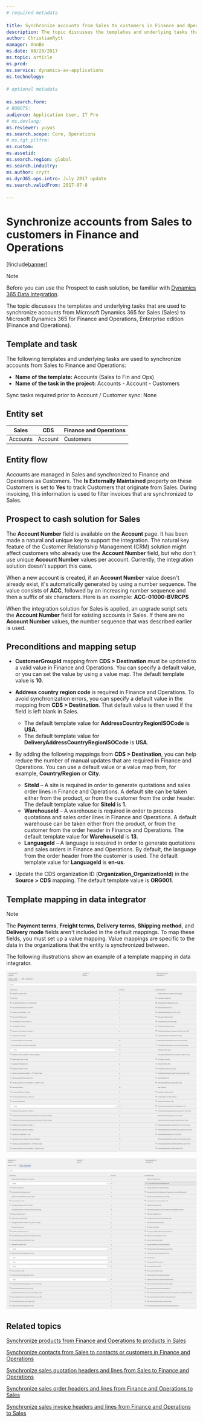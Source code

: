 ```yaml
---
# required metadata

title: Synchronize accounts from Sales to customers in Finance and Operations 
description: The topic discusses the templates and underlying tasks that are used to synchronize accounts from Microsoft Dynamics 365 for Sales to Microsoft Dynamics 365 for Finance and Operations, Enterprise edition. 
author: ChristianRytt
manager: AnnBe
ms.date: 08/28/2017
ms.topic: article
ms.prod: 
ms.service: dynamics-ax-applications
ms.technology: 

# optional metadata

ms.search.form: 
# ROBOTS: 
audience: Application User, IT Pro
# ms.devlang: 
ms.reviewer: yuyus
ms.search.scope: Core, Operations
# ms.tgt_pltfrm: 
ms.custom: 
ms.assetid: 
ms.search.region: global
ms.search.industry: 
ms.author: crytt
ms.dyn365.ops.intro: July 2017 update 
ms.search.validFrom: 2017-07-8

---
```


# Synchronize accounts from Sales to customers in Finance and Operations

[!include[banner](../includes/banner.md)]

> [!NOTE]
> Before you can use the Prospect to cash solution, be familiar with [Dynamics 365 Data Integration](/common-data-service/entity-reference/dynamics-365-integration). 

The topic discusses the templates and underlying tasks that are used to synchronize accounts from Microsoft Dynamics 365 for Sales (Sales) to Microsoft Dynamics 365 for Finance and Operations, Enterprise edition (Finance and Operations).

## Template and task

The following templates and underlying tasks are used to synchronize accounts from Sales to Finance and Operations:

- **Name of the template:** Accounts (Sales to Fin and Ops)
- **Name of the task in the project:** Accounts - Account - Customers

Sync tasks required prior to Account / Customer sync: None

## Entity set

| Sales    | CDS     | Finance and Operations |
|----------|---------|------------------------|
| Accounts | Account | Customers              |

## Entity flow

Accounts are managed in Sales and synchronized to Finance and Operations as Customers. The **Is Externally Maintained** property on these Customers is set to **Yes** to track Customers that originate from Sales. During invoicing, this information is used to filter invoices that are synchronized to Sales.

## Prospect to cash solution for Sales

The **Account Number** field is available on the **Account** page. It has been made a natural and unique key to support the integration. The natural key feature of the Customer Relationship Management (CRM) solution might affect customers who already use the **Account Number** field, but who don't use unique **Account Number** values per account. Currently, the integration solution doesn't support this case.

When a new account is created, if an **Account Number** value doesn't already exist, it's automatically generated by using a number sequence. The value consists of **ACC**, followed by an increasing number sequence and then a suffix of six characters. Here is an example: **ACC-01000-BVRCPS**

When the integration solution for Sales is applied, an upgrade script sets the **Account Number** field for existing accounts in Sales. If there are no **Account Number** values, the number sequence that was described earlier is used.

## Preconditions and mapping setup

- **CustomerGroupId** mapping from **CDS &gt; Destination** must be updated to a valid value in Finance and Operations. You can specify a default value, or you can set the value by using a value map. The default template value is **10**.
- **Address country region code** is required in Finance and Operations. To avoid synchronization errors, you can specify a default value in the mapping from **CDS &gt; Destination**. That default value is then used if the field is left blank in Sales.

    - The default template value for **AddressCountryRegionISOCode** is **USA**.
    - The default template value for **DeliveryAddressCountryRegionISOCode** is **USA**.

- By adding the following mappings from **CDS &gt; Destination**, you can help reduce the number of manual updates that are required in Finance and Operations. You can use a default value or a value map from, for example, **Country/Region** or **City**.

    - **SiteId** – A site is required in order to generate quotations and sales order lines in Finance and Operations. A default site can be taken either from the product, or from the customer from the order header. The default template value for **SiteId** is **1**.
    - **WarehouseId** – A warehouse is required in order to process quotations and sales order lines in Finance and Operations. A default warehouse can be taken either from the product, or from the customer from the order header in Finance and Operations. The default template value for **WarehouseId** is **13**.
    - **LanguageId** – A language is required in order to generate quotations and sales orders in Finance and Operations. By default, the language from the order header from the customer is used. The default template value for **LanguageId** is **en-us**.

- Update the CDS organization ID (**Organization_OrganizationId**) in the **Source &gt; CDS** mapping. The default template value is **ORG001**.

## Template mapping in data integrator

> [!NOTE]
> The **Payment terms**, **Freight terms**, **Delivery terms**, **Shipping method**, and **Delivery mode** fields aren't included in the default mappings. To map these fields, you must set up a value mapping. Value mappings are specific to the data in the organizations that the entity is synchronized between.

The following illustrations show an example of a template mapping in data integrator.

![Template mapping in data integrator](./media/accounts-template-mapping-data-integrator-1.png)

![Template mapping for Accounts in data integrator](./media/accounts-template-mapping-data-integrator-2.png)

## Related topics

[Synchronize products from Finance and Operations to products in Sales](products-template-mapping.md)

[Synchronize contacts from Sales to contacts or customers in Finance and Operations](contacts-template-mapping.md)

[Synchronize sales quotation headers and lines from Sales to Finance and Operations](sales-quotation-template-mapping.md)

[Synchronize sales order headers and lines from Finance and Operations to Sales](sales-order-template-mapping.md)

[Synchronize sales invoice headers and lines from Finance and Operations to Sales](sales-invoice-template-mapping.md)



